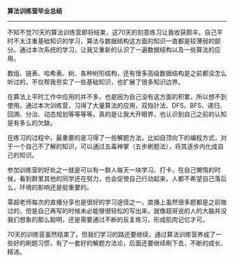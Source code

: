 **算法训练营毕业总结**

------

​	不知不觉70天的算法训练营即将结束，这70天的刻意练习让我收获颇丰。自己平时不太注重基础知识的学习，算法与数据结构这方面的知识一直都是较薄弱的部分。通过本次系统的学习，让我又重新的认识了一遍数据结构以及一些算法的应用。

​	数组、链表、哈希表、树、各种树形结构，还有很多高级数据结构是之前都没怎么听过的，不仅帮我夯实了一些基础知识，也扩展了很多知识边界。

​	在算法上平时工作中应用的并不多，也是因为自己没有这方面的积累，所以想不到使用。通过本次训练营，习得了大量算法的应用，双指针法、DFS、BFS、递归、回溯、分治、动态规划等等等等。真的是让我大开眼界，也认识到自己之前的认知是有多么的欠缺。

​	在练习的过程中，最重要的是习得了一些解题方法，比如自顶向下的编程方式，对于一个自己不了解的知识，可以通过五毒神掌（五步刷题法），将其逐步内化成自己的知识。

​	参加训练营的好处之一就是可以有一群人每天一块学习、打卡，在自己懒惰的时候，看到群里其他的同学还在努力，也会促使自己行动起来，人都不希望自己落后么，环境的影响还是挺重要的。

​	覃超老师每次的直播分享也是很好的学习途径之一，直播上虽然很多题都是之前做过的，但是自己再写的时候未必能够很轻松的写出来，就像超哥说的人的大脑并没我们想象的那么聪明，还是需要通过不断的反复练习，形成肌肉记忆才可。

​	70天的训练营虽然结束了，但我们学习的路还要继续，通过算法训练营养成了一些好的刷题习惯，有了一套好的解题方法论，后面还要继续刷下去，不断的成长、精进。
